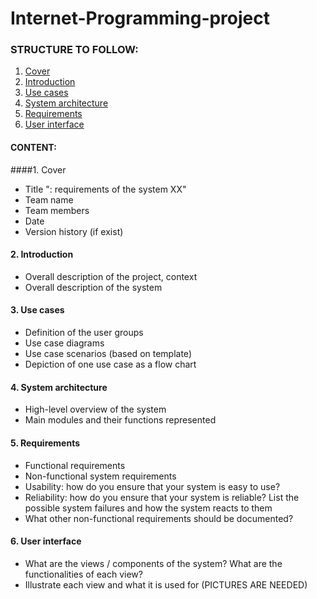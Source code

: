 Internet-Programming-project
============================

### STRUCTURE TO FOLLOW:

 1. [Cover](#1-cover)
 2. [Introduction](#2-introduction)
 3. [Use cases](#3-use-cases)
 4. [System architecture](#4-architecture-no-details)
 5. [Requirements](#5-requirements)
 6. [User interface](#5-user-interface)

#### CONTENT:

####1. Cover

- Title "<Product name>: requirements of the system XX"
- Team name
- Team members
- Date
- Version history (if exist)

#### 2. Introduction
 
+ Overall description of the project, context
+ Overall description of the system
 
#### 3. Use cases
 
+ Definition of the user groups
+ Use case diagrams
+ Use case scenarios (based on template)
+ Depiction of one use case as a flow chart
 
#### 4. System architecture
 
+ High-level overview of the system
+ Main modules and their functions represented
 
#### 5. Requirements
 
+ Functional requirements
+ Non-functional system requirements
+ Usability: how do you ensure that your system is easy to use?
+ Reliability: how do you ensure that your system is reliable? List the possible system failures and how the system reacts to them
+ What other non-functional requirements should be documented?
 
#### 6. User interface
 
+ What are the views / components of the system? What are the functionalities of each view?
+ Illustrate each view and what it is used for (PICTURES ARE NEEDED)
